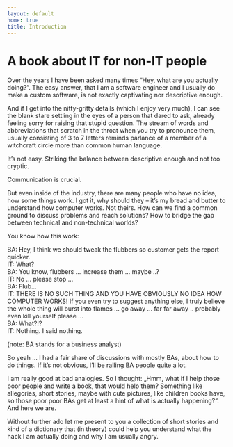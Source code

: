 ```yaml
---
layout: default
home: true
title: Introduction
---
```


# A book about IT for non-IT people

Over the years I have been asked many times “Hey, what are you actually doing?”. The easy answer, that I am a software engineer and I usually do make a custom software, is not exactly captivating nor descriptive enough. 

And if I get into the nitty-gritty details (which I enjoy very much), I can see the blank stare settling in the eyes of a person that dared to ask, already feeling sorry for raising that stupid question. The stream of words and abbreviations that scratch in the throat when you try to pronounce them, usually consisting of 3 to 7 letters reminds parlance of a member of a witchcraft circle more than common human language.

It’s not easy. Striking the balance between descriptive enough and not too cryptic.

Communication is crucial.

But even inside of the industry, there are many people who have no idea, how some things work. I got it, why should they – it’s my bread and butter to understand how computer works. Not theirs. How can we find a common ground to discuss problems and reach solutions? How to bridge the gap between technical and non-technical worlds?

You know how this work:

BA: Hey, I think we should tweak the flubbers so customer gets the report quicker.  
IT: What?  
BA: You know, flubbers ... increase them ... maybe ..?  
IT: No ... please stop ...  
BA: Flub...  
IT: THERE IS NO SUCH THING AND YOU HAVE OBVIOUSLY NO IDEA HOW COMPUTER WORKS! If you even try to suggest anything else, I truly believe the whole thing will burst into flames ... go away ... far far away .. probably even kill yourself please ...  
BA: What?!?    
IT: Nothing. I said nothing.

(note: BA stands for a business analyst)

So yeah ... I had a fair share of discussions with mostly BAs, about how to do things. If it’s not obvious, I’ll be railing BA people quite a lot. 

I am really good at bad analogies. So I thought: „Hmm, what if I help those poor people and write a book, that would help them? Something like allegories, short stories, maybe with cute pictures, like children books have, so those poor poor BAs get at least a hint of what is actually happening?“. And here we are. 

Without further ado let me present to you a collection of short stories and kind of a dictionary that (in theory) could help you understand what the hack I am actually doing and why I am usually angry.
